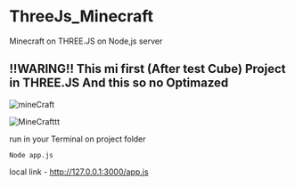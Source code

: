 # ThreeJs_Minecraft

Minecraft on THREE.JS on Node,js server
<h2>
!!WARING!!
This mi first (After test Cube) Project in THREE.JS
And this so no Optimazed
</h2>

![mineCraft](https://github.com/grand3680/ThreeJs_Minecraft/assets/84720129/8f1ba05c-3ed6-4936-bd10-16cf322afe08)

![MineCrafttt](https://github.com/grand3680/ThreeJs_Minecraft/assets/84720129/2693cdea-6c34-4090-a7df-399abf2c0ac7)

run in your Terminal on project folder
```console
Node app.js
```
local link - http://127.0.0.1:3000/app.js
